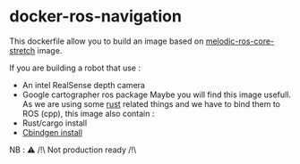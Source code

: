 # docker-ros-navigation

This dockerfile allow you to build an image based on [melodic-ros-core-stretch](https://github.com/osrf/docker_images/blob/1a1c56d93f309d10c412c6323db5791fc1b23d1b/ros/melodic/debian/stretch/ros-core/Dockerfile) image.

If you are building a robot that use :
- An intel RealSense depth camera
- Google cartographer ros package 
Maybe you will find this image usefull.
As we are using some [rust](https://www.rust-lang.org/) related things and we have to bind them to ROS (cpp), this image also contain : 
- Rust/cargo install
- [Cbindgen install](https://github.com/eqrion/cbindgen) 

NB : :warning: /!\ Not production ready /!\ 